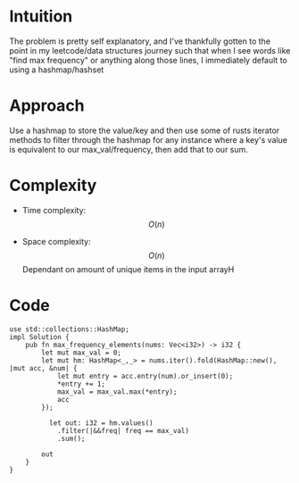 # Intuition
The problem is pretty self explanatory, and I've thankfully gotten to the point in my leetcode/data structures journey such that when I see words like "find max frequency" or anything along those lines, I immediately default to using a hashmap/hashset

# Approach
Use a hashmap to store the value/key and then use some of rusts iterator methods to filter through the hashmap for any instance where a key's value is equivalent to our max_val/frequency, then add that to our sum. 


# Complexity
- Time complexity:
$$O(n)$$

- Space complexity:
$$O(n)$$ Dependant on amount of unique items in the input arrayH

# Code
```
use std::collections::HashMap;
impl Solution {
    pub fn max_frequency_elements(nums: Vec<i32>) -> i32 {
        let mut max_val = 0;
        let mut hm: HashMap<_,_> = nums.iter().fold(HashMap::new(), |mut acc, &num| {
            let mut entry = acc.entry(num).or_insert(0);
            *entry += 1;
            max_val = max_val.max(*entry);
            acc
        });

          let out: i32 = hm.values()
            .filter(|&&freq| freq == max_val)
            .sum();

        out
    }
}
```
